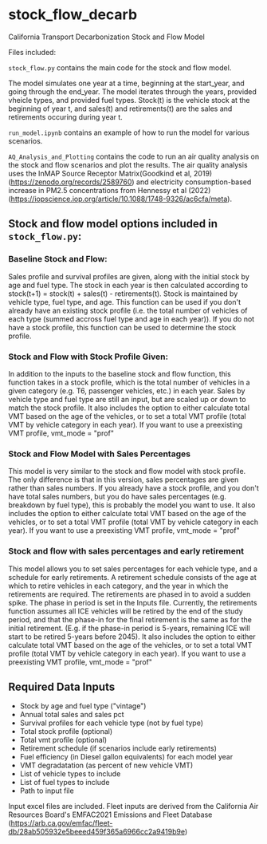 # stock_flow_decarb
California Transport Decarbonization Stock and Flow Model

Files included:

`stock_flow.py` contains the main code for the stock and flow model. 

The model simulates one year at a time, beginning at the start_year, and going through the end_year. The model iterates through the years, provided vheicle types, and provided fuel types. Stock(t) is the vehicle stock at the beginning of year t, and sales(t) and retirements(t) are the sales and retirements occuring during year t.

`run_model.ipynb` contains an example of how to run the model for various scenarios.

`AQ_Analysis_and_Plotting` contains the code to run an air quality analysis on the stock and flow scenarios and plot the results. The air quality analysis uses the InMAP Source Receptor Matrix(Goodkind et al, 2019) (<https://zenodo.org/records/2589760>) and electricity consumption-based increase in PM2.5 concentrations from Hennessy et al (2022)(<https://iopscience.iop.org/article/10.1088/1748-9326/ac6cfa/meta>). 



## Stock and flow model options included in `stock_flow.py`:

### Baseline Stock and Flow:
Sales profile and survival profiles are given, along with the initial stock by age and fuel type. The stock in each year is then calculated according to stock(t+1) = stock(t) + sales(t) - retirements(t). Stock is maintained by vehicle type, fuel type, and age. This function can be used if you don't already have an existing stock profile (i.e. the total number of vehicles of each type (summed accross fuel type and age in each year)). If you do not have a stock profile, this function can be used to determine the stock profile.



### Stock and Flow with Stock Profile Given:
In addition to the inputs to the baseline stock and flow function, this function takes in a stock profile, which is the total number of vehicles in a given category (e.g. T6, passenger vehicles, etc.) in each year. Sales by vehicle type and fuel type are still an input, but are scaled up or down to match the stock profile. It also includes the option to either calculate total VMT based on the age of the vehicles, or to set a total VMT profile (total VMT by vehicle category in each year). If you want to use a preexisting VMT profile, vmt_mode = "prof"


### Stock and Flow Model with Sales Percentages
This model is very similar to the stock and flow model with stock profile. The only difference is that in this version, sales percentages are given rather than sales numbers. If you already have a stock profile, and you don't have total sales numbers, but you do have sales percentages (e.g. breakdown by fuel type), this is probably the model you want to use. It also includes the option to either calculate total VMT based on the age of the vehicles, or to set a total VMT profile (total VMT by vehicle category in each year). If you want to use a preexisting VMT profile, vmt_mode = "prof"


### Stock and flow with sales percentages and early retirement
This model allows you to set sales percentages for each vehicle type, and a schedule for early retirements. A retirement schedule consists of the age at which to retire vehicles in each category, and the year in which the retirements are required. The retirements are phased in to avoid a sudden spike. The phase in period is set in the Inputs file. Currently, the retirements function assumes all ICE vehicles will be retired by the end of the study period, and that the phase-in for the final retirement is the same as for the initial retirement. (E.g. if the phase-in period is 5-years, remaining ICE will start to be retired 5-years before 2045). It also includes the option to either calculate total VMT based on the age of the vehicles, or to set a total VMT profile (total VMT by vehicle category in each year). If you want to use a preexisting VMT profile, vmt_mode = "prof"






## Required Data Inputs
* Stock by age and fuel type ("vintage")
* Annual total sales and sales pct
* Survival profiles for each vehicle type (not by fuel type)
* Total stock profile (optional)
* Total vmt profile (optional)
* Retirement schedule (if scenarios include early retirements)
* Fuel efficiency (in Diesel gallon equivalents) for each model year
* VMT degradatation (as percent of new vehicle VMT)
* List of vehicle types to include
* List of fuel types to include
* Path to input file


Input excel files are included. Fleet inputs are derived from the California Air Resources Board's EMFAC2021 Emissions and Fleet Database (<https://arb.ca.gov/emfac/fleet-db/28ab505932e5beeed459f365a6966cc2a9419b9e>)





